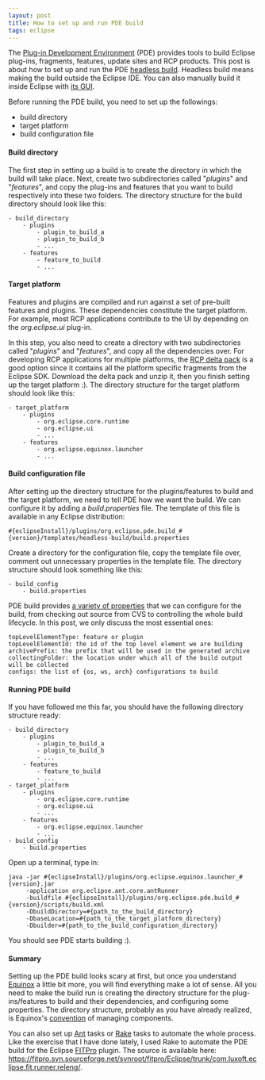 ```yaml
---
layout: post
title: How to set up and run PDE build
tags: eclipse
---
```


The [Plug-in Development Environment][1] (PDE) provides tools to build Eclipse plug-ins, fragments, features, update sites and RCP products. This post is about how to set up and run the PDE [headless build][2]. Headless build means making the build outside the Eclipse IDE. You can also manually build it inside Eclipse with [its GUI][3].

Before running the PDE build, you need to set up the followings:

* build directory
* target platform
* build configuration file

#### Build directory

The first step in setting up a build is to create the directory in which the build will take place. Next, create two subdirectories called "*plugins*" and "*features*", and copy the plug-ins and features that you want to build respectively into these two folders. The directory structure for the build directory should look like this:

	- build_directory
	    - plugins
	        - plugin_to_build_a
	        - plugin_to_build_b
	        - ...
	    - features
	        - feature_to_build
	        - ...

#### Target platform

Features and plugins are compiled and run against a set of pre-built features and plugins. These dependencies constitute the target platform. For example, most RCP applications contribute to the UI by depending on the *org.eclipse.ui* plug-in. 

In this step, you also need to create a directory with two subdirectories called "*plugins*" and "*features*", and copy all the dependencies over. For developing RCP applications for multiple platforms, the [RCP delta pack][4] is a good option since it contains all the platform specific fragments from the Eclipse SDK. Download the delta pack and unzip it, then you finish setting up the target platform :). The directory structure for the target platform should look like this:

	- target_platform
	    - plugins
	        - org.eclipse.core.runtime
	        - org.eclipse.ui
	        - ...
	    - features
	        - org.eclipse.equinox.launcher
	        - ...

#### Build configuration file

After setting up the directory structure for the plugins/features to build and the target platform, we need to tell PDE how we want the build. We can configure it by adding a *build.properties* file. The template of this file is available in any Eclipse distribution:

	#{eclipseInstall}/plugins/org.eclipse.pde.build_#{version}/templates/headless-build/build.properties

Create a directory for the configuration file, copy the template file over, comment out unnecessary properties in the template file. The directory structure should look something like this:

	- build_config
	    - build.properties 

PDE build provides [a variety of properties][5] that we can configure for the build, from checking out source from CVS to controlling the whole build lifecycle. In this post, we only discuss the most essential ones:

	topLevelElementType: feature or plugin
	topLevelElementId: the id of the top level element we are building
	archivePrefix: the prefix that will be used in the generated archive
	collectingFolder: the location under which all of the build output will be collected
	configs: the list of {os, ws, arch} configurations to build

#### Running PDE build

If you have followed me this far, you should have the following directory structure ready:

	- build_directory
	    - plugins
	        - plugin_to_build_a
	        - plugin_to_build_b
	        - ...
	    - features
	        - feature_to_build
	        - ...
	- target_platform
	    - plugins
	        - org.eclipse.core.runtime
	        - org.eclipse.ui
	        - ...
	    - features
	        - org.eclipse.equinox.launcher
	        - ...
	- build_config
	    - build.properties

Open up a terminal, type in: 

	java -jar #{eclipseInstall}/plugins/org.eclipse.equinox.launcher_#{version}.jar
	     -application org.eclipse.ant.core.antRunner
	     -buildfile #{eclipseInstall}/plugins/org.eclipse.pde.build_#{version}/scripts/build.xml
	     -DbuildDirectory=#{path_to_the_build_directory}
	     -DbaseLocation=#{path_to_the_target_platform_directory}
	     -Dbuilder=#{path_to_the_build_configuration_directory}

You should see PDE starts building :).

#### Summary

Setting up the PDE build looks scary at first, but once you understand [Equinox][6] a little bit more, you will find everything make a lot of sense. All you need to make the build run is creating the directory structure for the plug-ins/features to build and their dependencies, and configuring some properties. The directory structure, probably as you have already realized, is Equinox's [convention][7] of managing components.

You can also set up [Ant][8] tasks or [Rake][9] tasks to automate the whole process. Like the exercise that I have done lately, I used Rake to automate the PDE build for the Eclipse [FITPro][10] plugin. The source is available here: <https://fitpro.svn.sourceforge.net/svnroot/fitpro/Eclipse/trunk/com.luxoft.eclipse.fit.runner.releng/>.

[1]: http://www.eclipse.org/pde/
[2]: http://wiki.eclipse.org/index.php/PDEBuild
[3]: http://www.eclipse.org/articles/Article-PDE-Automation/automation.html
[4]: http://archive.eclipse.org/eclipse/downloads/drops/S-3.6RC4-201006031500/index.php#DeltaPack
[5]: http://help.eclipse.org/galileo/index.jsp?topic=/org.eclipse.pde.doc.user/tasks/pde_feature_generating_antcommandline.htm
[6]: http://www.eclipse.org/equinox/
[7]: http://en.wikipedia.org/wiki/Convention_over_configuration
[8]: http://ant.apache.org/
[9]: http://rake.rubyforge.org/
[10]: http://sourceforge.net/projects/fitpro/